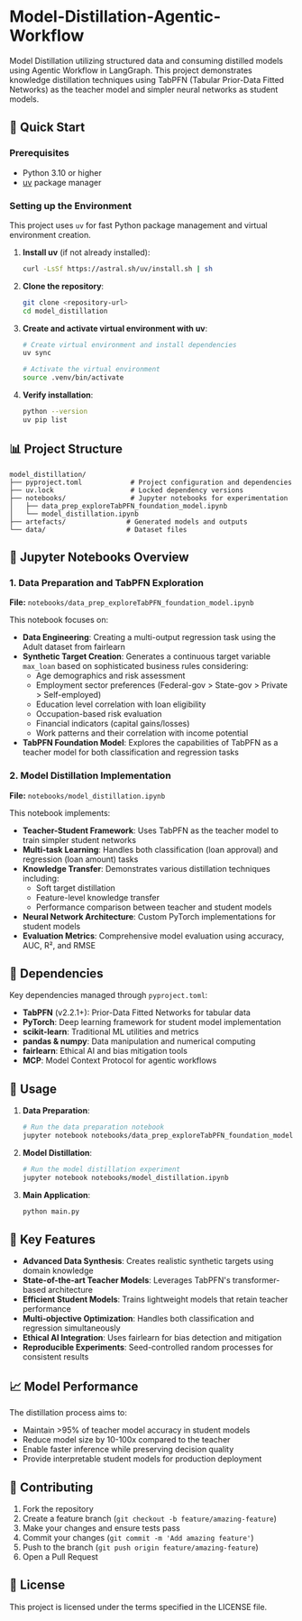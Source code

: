 # Model-Distillation-Agentic-Workflow

Model Distillation utilizing structured data and consuming distilled models using Agentic Workflow in LangGraph. This project demonstrates knowledge distillation techniques using TabPFN (Tabular Prior-Data Fitted Networks) as the teacher model and simpler neural networks as student models.

## 🚀 Quick Start

### Prerequisites

- Python 3.10 or higher
- [uv](https://docs.astral.sh/uv/) package manager

### Setting up the Environment

This project uses `uv` for fast Python package management and virtual environment creation.

1. **Install uv** (if not already installed):
   ```bash
   curl -LsSf https://astral.sh/uv/install.sh | sh
   ```

2. **Clone the repository**:
   ```bash
   git clone <repository-url>
   cd model_distillation
   ```

3. **Create and activate virtual environment with uv**:
   ```bash
   # Create virtual environment and install dependencies
   uv sync
   
   # Activate the virtual environment
   source .venv/bin/activate
   ```

4. **Verify installation**:
   ```bash
   python --version
   uv pip list
   ```

## 📊 Project Structure

```
model_distillation/
├── pyproject.toml            # Project configuration and dependencies
├── uv.lock                   # Locked dependency versions
├── notebooks/                # Jupyter notebooks for experimentation
│   ├── data_prep_exploreTabPFN_foundation_model.ipynb
│   └── model_distillation.ipynb
├── artefacts/               # Generated models and outputs
└── data/                    # Dataset files
```

## 📓 Jupyter Notebooks Overview

### 1. Data Preparation and TabPFN Exploration
**File:** `notebooks/data_prep_exploreTabPFN_foundation_model.ipynb`

This notebook focuses on:
- **Data Engineering**: Creating a multi-output regression task using the Adult dataset from fairlearn
- **Synthetic Target Creation**: Generates a continuous target variable `max_loan` based on sophisticated business rules considering:
  - Age demographics and risk assessment
  - Employment sector preferences (Federal-gov > State-gov > Private > Self-employed)
  - Education level correlation with loan eligibility
  - Occupation-based risk evaluation
  - Financial indicators (capital gains/losses)
  - Work patterns and their correlation with income potential
- **TabPFN Foundation Model**: Explores the capabilities of TabPFN as a teacher model for both classification and regression tasks

### 2. Model Distillation Implementation
**File:** `notebooks/model_distillation.ipynb`

This notebook implements:
- **Teacher-Student Framework**: Uses TabPFN as the teacher model to train simpler student networks
- **Multi-task Learning**: Handles both classification (loan approval) and regression (loan amount) tasks
- **Knowledge Transfer**: Demonstrates various distillation techniques including:
  - Soft target distillation
  - Feature-level knowledge transfer
  - Performance comparison between teacher and student models
- **Neural Network Architecture**: Custom PyTorch implementations for student models
- **Evaluation Metrics**: Comprehensive model evaluation using accuracy, AUC, R², and RMSE

## 🔧 Dependencies

Key dependencies managed through `pyproject.toml`:
- **TabPFN** (v2.2.1+): Prior-Data Fitted Networks for tabular data
- **PyTorch**: Deep learning framework for student model implementation
- **scikit-learn**: Traditional ML utilities and metrics
- **pandas & numpy**: Data manipulation and numerical computing
- **fairlearn**: Ethical AI and bias mitigation tools
- **MCP**: Model Context Protocol for agentic workflows

## 🎯 Usage

1. **Data Preparation**:
   ```bash
   # Run the data preparation notebook
   jupyter notebook notebooks/data_prep_exploreTabPFN_foundation_model.ipynb
   ```

2. **Model Distillation**:
   ```bash
   # Run the model distillation experiment
   jupyter notebook notebooks/model_distillation.ipynb
   ```

3. **Main Application**:
   ```bash
   python main.py
   ```

## 🔬 Key Features

- **Advanced Data Synthesis**: Creates realistic synthetic targets using domain knowledge
- **State-of-the-art Teacher Models**: Leverages TabPFN's transformer-based architecture
- **Efficient Student Models**: Trains lightweight models that retain teacher performance
- **Multi-objective Optimization**: Handles both classification and regression simultaneously
- **Ethical AI Integration**: Uses fairlearn for bias detection and mitigation
- **Reproducible Experiments**: Seed-controlled random processes for consistent results

## 📈 Model Performance

The distillation process aims to:
- Maintain >95% of teacher model accuracy in student models
- Reduce model size by 10-100x compared to the teacher
- Enable faster inference while preserving decision quality
- Provide interpretable student models for production deployment

## 🤝 Contributing

1. Fork the repository
2. Create a feature branch (`git checkout -b feature/amazing-feature`)
3. Make your changes and ensure tests pass
4. Commit your changes (`git commit -m 'Add amazing feature'`)
5. Push to the branch (`git push origin feature/amazing-feature`)
6. Open a Pull Request

## 📄 License

This project is licensed under the terms specified in the LICENSE file.
